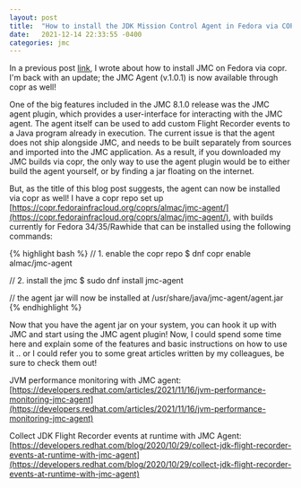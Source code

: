 ```yaml
---
layout: post
title:  "How to install the JDK Mission Control Agent in Fedora via COPR"
date:   2021-12-14 22:33:55 -0400
categories: jmc
---
```


In a previous post [link](https://aptmac.github.io/jmc/2021/09/14/copr-jmc.html), I wrote about how to install JMC on Fedora via copr. I'm back with an update; the JMC Agent (v.1.0.1) is now available through copr as well!

One of the big features included in the JMC 8.1.0 release was the JMC agent plugin, which provides a user-interface for interacting with the JMC agent. The agent itself can be used to add custom Flight Recorder events to a Java program already in execution. The current issue is that the agent does not ship alongside JMC, and needs to be built separately from sources and imported into the JMC application. As a result, if you downloaded my JMC builds via copr, the only way to use the agent plugin would be to either build the agent yourself, or by finding a jar floating on the internet.

But, as the title of this blog post suggests, the agent can now be installed via copr as well! I have a copr repo set up [https://copr.fedorainfracloud.org/coprs/almac/jmc-agent/](https://copr.fedorainfracloud.org/coprs/almac/jmc-agent/), with builds currently for Fedora 34/35/Rawhide that can be installed using the following commands:


{% highlight bash %}
// 1. enable the copr repo
$ dnf copr enable almac/jmc-agent

// 2. install the jmc
$ sudo dnf install jmc-agent

// the agent jar will now be installed at /usr/share/java/jmc-agent/agent.jar
{% endhighlight %}

Now that you have the agent jar on your system, you can hook it up with JMC and start using the JMC agent plugin! Now, I could spend some time here and explain some of the features and basic instructions on how to use it .. or I could refer you to some great articles written by my colleagues, be sure to check them out!

JVM performance monitoring with JMC agent: [https://developers.redhat.com/articles/2021/11/16/jvm-performance-monitoring-jmc-agent](https://developers.redhat.com/articles/2021/11/16/jvm-performance-monitoring-jmc-agent)

Collect JDK Flight Recorder events at runtime with JMC Agent: [https://developers.redhat.com/blog/2020/10/29/collect-jdk-flight-recorder-events-at-runtime-with-jmc-agent](https://developers.redhat.com/blog/2020/10/29/collect-jdk-flight-recorder-events-at-runtime-with-jmc-agent)
